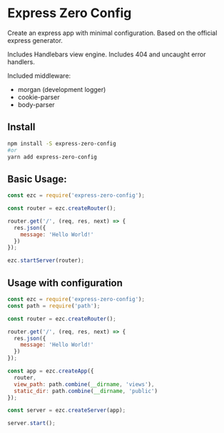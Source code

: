 # Express Zero Config

Create an express app with minimal configuration. Based on the official express generator.

Includes Handlebars view engine. Includes 404 and uncaught error handlers.

Included middleware:
* morgan (development logger)
* cookie-parser
* body-parser

## Install

```sh
npm install -S express-zero-config
#or
yarn add express-zero-config
```

## Basic Usage:

```js
const ezc = require('express-zero-config');

const router = ezc.createRouter();

router.get('/', (req, res, next) => {
  res.json({
    message: 'Hello World!'
  })
});

ezc.startServer(router);
```

## Usage with configuration

```js
const ezc = require('express-zero-config');
const path = require('path');

const router = ezc.createRouter();

router.get('/', (req, res, next) => {
  res.json({
    message: 'Hello World!'
  })
});

const app = ezc.createApp({
  router,
  view_path: path.combine(__dirname, 'views'),
  static_dir: path.combine(__dirname, 'public')
});

const server = ezc.createServer(app);

server.start();
```
